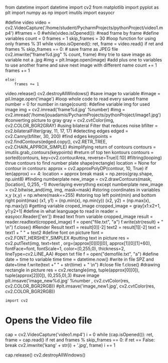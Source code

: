 from datetime import datetime
import cv2
from matplotlib import pyplot as plt
import numpy as np
import imutils
import easyocr

#define video
video = cv2.VideoCapture('/home/student/PycharmProjects/pythonProject/video1.mp4')
#frames = 0
#while(video.isOpened()):
#read frame by frame
#define variables
count = 0
frames = 1
skip_frames = 30
#loop function for using only frames % 31
while video.isOpened():
    ret, frame = video.read()
    if ret and frames % skip_frames == 0:
        # save frame as JPEG file
        cv2.imwrite("frame%d.jpg" % count, frame)
        #my trie to save image as variable not a .jpg
        #img = plt.Image.open(image)
        #add plus one to variables to use another frame and save next image with different name
        count += 1
        frames += 1

    else:
        frames += 1
video.release()
cv2.destroyAllWindows()
#save image to variable
#image = pil.Image.open('image')
#loop whole code to read every saved frame
number = 0
for number in range(count):
    #define variable img for used image
    img = cv2.imread('frame%d.jpg' %number)
    #img = cv2.imread('/home/jouadamis/PycharmProjects/pythonProject/image1.jpg')
    #converting picture to gray
    gray = cv2.cvtColor(img, cv2.COLOR_BGR2GRAY)
    #using bilateral Filter that reduces noise
    bfilter = cv2.bilateralFilter(gray, 11, 17, 17)
    #detecting edges
    edged = cv2.Canny(bfilter, 30, 200)
    #find edges
    keypoints = cv2.findContours(edged.copy(), cv2.RETR_TREE, cv2.CHAIN_APPROX_SIMPLE)
    #simplifying return of contours
    contours = imutils.grab_contours(keypoints)
    #return of top ten kontours
    contours = sorted(contours, key=cv2.contourArea, reverse=True)[:10]
    #filtring(looping) thrue contours to find number plate shape(rectangle)
    location = None
    for contour in contours:
        approx = cv2.approxPolyDP(contour, 10, True)
        if len(approx) == 4:
            location = approx
            break
    mask = np.zeros(gray.shape, np.uint8)
    #finding numberplate
    new_image = cv2.drawContours(mask, [location], 0,255, -1)
    #overlaying everything except numberplate
    new_image = cv2.bitwise_and(img, img, mask=mask)
    #storing coordinates in variables x,y
    (x,y) = np.where(mask==255)
    #storing top left point(min) and bottom right point(max)
    (x1, y1) = (np.min(x), np.min(y))
    (x2, y2) = (np.max(x), np.max(y))
    #getting variable croped_image
    cropped_image = gray[x1:x2+1, y1:y2+1]
    #define in what leanguage to read in
    reader = easyocr.Reader(['en'])
    #read text from variable cropped_image
    result = reader.readtext(cropped_image)
    f = open("file.txt", "a")
    f.write(str(result)  + " \n")
    f.close()
    #Render Result
    text1 = result[0][-2]
    text2 = result[1][-2]
    text = text1 + " " + text2
    #define font on picture
    font = cv2.FONT_HERSHEY_SIMPLEX
    #putting text in picture
    res = cv2.putText(img, text=text , org=(approx[0][0][0], approx[1][0][1]+60), fontFace=font, fontScale=1, color=(0,255,0), thickness=2, lineType=cv2.LINE_AA)
    #open txt file
    f = open("demofile.txt", "a")
    #define date + time to variable time
    time = datetime.now()
    #write in file SPZ and date+time
    f.write(text +"    " + str(time) + " \n")
    #close file
    f.close()
    #drawing rectangle in picture
    res = cv2.rectangle(img, tuple(approx[0][0]), tuple(approx[2][0]), (0,255,0),3)
    #save image
    plt.imsave('image_new%d.jpg' %number ,  cv2.cvtColor(res, cv2.COLOR_BGR2RGB))
    #plt.imsave('image_new1.jpg', cv2.cvtColor(res, cv2.COLOR_BGR2RGB))
    
    
    
    
    
    
    
    import cv2

# Opens the Video file
cap = cv2.VideoCapture('video1.mp4')
i = 0
while (cap.isOpened()):
    ret, frame = cap.read()
    if ret and frames % skip_frames == 0:
    if ret == False:
        break
    cv2.imwrite('kang' + str(i) + '.jpg', frame)
    i += 1

cap.release()
cv2.destroyAllWindows()
    
